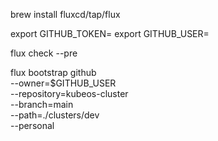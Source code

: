 brew install fluxcd/tap/flux

export GITHUB_TOKEN=<your-token>
export GITHUB_USER=<your-username>

flux check --pre

flux bootstrap github \
  --owner=$GITHUB_USER \
  --repository=kubeos-cluster \
  --branch=main \
  --path=./clusters/dev \
  --personal
